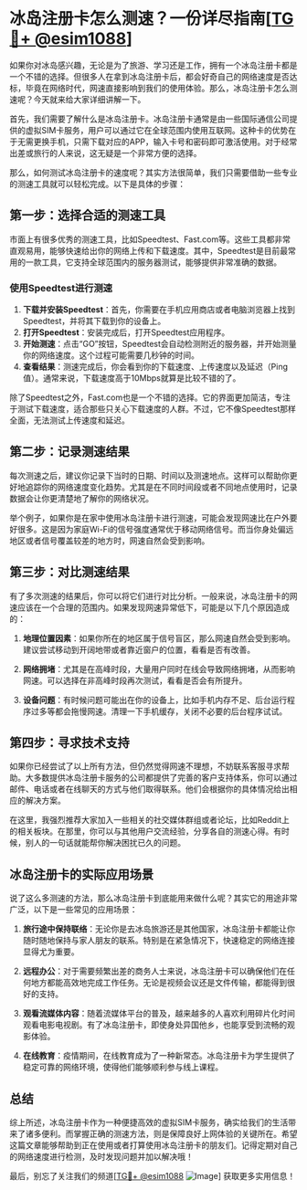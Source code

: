 # 冰岛注册卡怎么测速？一份详尽指南[[TG💪+ @esim1088](https://t.me/s/esim1088)]

如果你对冰岛感兴趣，无论是为了旅游、学习还是工作，拥有一个冰岛注册卡都是一个不错的选择。但很多人在拿到冰岛注册卡后，都会好奇自己的网络速度是否达标，毕竟在网络时代，网速直接影响到我们的使用体验。那么，冰岛注册卡怎么测速呢？今天就来给大家详细讲解一下。

首先，我们需要了解什么是冰岛注册卡。冰岛注册卡通常是由一些国际通信公司提供的虚拟SIM卡服务，用户可以通过它在全球范围内使用互联网。这种卡的优势在于无需更换手机，只需下载对应的APP，输入卡号和密码即可激活使用。对于经常出差或旅行的人来说，这无疑是一个非常方便的选择。

那么，如何测试冰岛注册卡的速度呢？其实方法很简单，我们只需要借助一些专业的测速工具就可以轻松完成。以下是具体的步骤：

## 第一步：选择合适的测速工具

市面上有很多优秀的测速工具，比如Speedtest、Fast.com等。这些工具都非常直观易用，能够快速给出你的网络上传和下载速度。其中，Speedtest是目前最常用的一款工具，它支持全球范围内的服务器测试，能够提供非常准确的数据。

### 使用Speedtest进行测速
1. **下载并安装Speedtest**：首先，你需要在手机应用商店或者电脑浏览器上找到Speedtest，并将其下载到你的设备上。
2. **打开Speedtest**：安装完成后，打开Speedtest应用程序。
3. **开始测速**：点击“GO”按钮，Speedtest会自动检测附近的服务器，并开始测量你的网络速度。这个过程可能需要几秒钟的时间。
4. **查看结果**：测速完成后，你会看到你的下载速度、上传速度以及延迟（Ping值）。通常来说，下载速度高于10Mbps就算是比较不错的了。

除了Speedtest之外，Fast.com也是一个不错的选择。它的界面更加简洁，专注于测试下载速度，适合那些只关心下载速度的人群。不过，它不像Speedtest那样全面，无法测试上传速度和延迟。

## 第二步：记录测速结果

每次测速之后，建议你记录下当时的日期、时间以及测速地点。这样可以帮助你更好地追踪你的网络速度变化趋势。尤其是在不同时间段或者不同地点使用时，记录数据会让你更清楚地了解你的网络状况。

举个例子，如果你是在家中使用冰岛注册卡进行测速，可能会发现网速比在户外要好很多。这是因为家庭Wi-Fi的信号强度通常优于移动网络信号。而当你身处偏远地区或者信号覆盖较差的地方时，网速自然会受到影响。

## 第三步：对比测速结果

有了多次测速的结果后，你可以将它们进行对比分析。一般来说，冰岛注册卡的网速应该在一个合理的范围内。如果发现网速异常低下，可能是以下几个原因造成的：

1. **地理位置因素**：如果你所在的地区属于信号盲区，那么网速自然会受到影响。建议尝试移动到开阔地带或者靠近窗户的位置，看看是否有改善。
   
2. **网络拥堵**：尤其是在高峰时段，大量用户同时在线会导致网络拥堵，从而影响网速。可以选择在非高峰时段再次测试，看看是否会有所提升。

3. **设备问题**：有时候问题可能出在你的设备上，比如手机内存不足、后台运行程序过多等都会拖慢网速。清理一下手机缓存，关闭不必要的后台程序试试。

## 第四步：寻求技术支持

如果你已经尝试了以上所有方法，但仍然觉得网速不理想，不妨联系客服寻求帮助。大多数提供冰岛注册卡服务的公司都提供了完善的客户支持体系，你可以通过邮件、电话或者在线聊天的方式与他们取得联系。他们会根据你的具体情况给出相应的解决方案。

在这里，我强烈推荐大家加入一些相关的社交媒体群组或者论坛，比如Reddit上的相关板块。在那里，你可以与其他用户交流经验，分享各自的测速心得。有时候，别人的一句话就能帮你解决困扰已久的问题。

## 冰岛注册卡的实际应用场景

说了这么多测速的方法，那么冰岛注册卡到底能用来做什么呢？其实它的用途非常广泛，以下是一些常见的应用场景：

1. **旅行途中保持联络**：无论你是去冰岛旅游还是其他国家，冰岛注册卡都能让你随时随地保持与家人朋友的联系。特别是在紧急情况下，快速稳定的网络连接显得尤为重要。

2. **远程办公**：对于需要频繁出差的商务人士来说，冰岛注册卡可以确保他们在任何地方都能高效地完成工作任务。无论是视频会议还是文件传输，都能得到很好的支持。

3. **观看流媒体内容**：随着流媒体平台的普及，越来越多的人喜欢利用碎片化时间观看电影电视剧。有了冰岛注册卡，即使身处异国他乡，也能享受到流畅的观影体验。

4. **在线教育**：疫情期间，在线教育成为了一种新常态。冰岛注册卡为学生提供了稳定可靠的网络环境，使得他们能够顺利参与线上课程。

## 总结

综上所述，冰岛注册卡作为一种便捷高效的虚拟SIM卡服务，确实给我们的生活带来了诸多便利。而掌握正确的测速方法，则是保障良好上网体验的关键所在。希望这篇文章能够帮助到正在使用或者打算使用冰岛注册卡的朋友们。记得定期对自己的网络速度进行检测，及时发现问题并加以解决哦！

最后，别忘了关注我们的频道[[TG💪+ @esim1088](https://t.me/s/esim1088) ![Image](https://i.postimg.cc/4NQfJmqS/Snipaste-2025-05-13-00-14-12.png)] 获取更多实用信息！